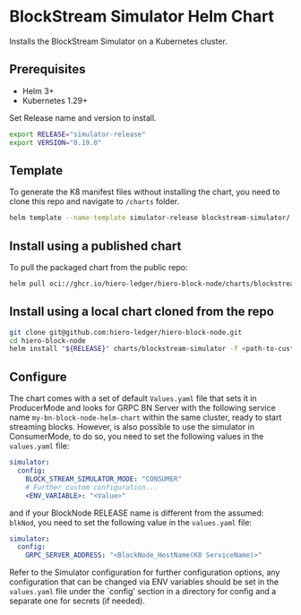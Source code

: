 # BlockStream Simulator Helm Chart

Installs the BlockStream Simulator on a Kubernetes cluster.

## Prerequisites

- Helm 3+
- Kubernetes 1.29+

Set Release name and version to install.

```bash
export RELEASE="simulator-release"
export VERSION="0.19.0"
```

## Template

To generate the K8 manifest files without installing the chart, you need to clone this repo and navigate to `/charts` folder.

```bash
helm template --name-template simulator-release blockstream-simulator/ --dry-run --output-dir out
```

## Install using a published chart

To pull the packaged chart from the public repo:

```bash
helm pull oci://ghcr.io/hiero-ledger/hiero-block-node/charts/blockstream-simulator-chart --version "${VERSION}"
```

## Install using a local chart cloned from the repo

```bash
git clone git@github.com:hiero-ledger/hiero-block-node.git
cd hiero-block-node
helm install "${RELEASE}" charts/blockstream-simulator -f <path-to-custom-values-file>
```

## Configure

The chart comes with a set of default `Values.yaml` file that sets it in ProducerMode and looks for GRPC BN Server with
the following service name `my-bn-block-node-helm-chart` within the same cluster, ready to start streaming blocks.
However, is also possible to use the simulator in ConsumerMode, to do so, you need to set the following values in the
`values.yaml` file:

```yaml
simulator:
  config:
    BLOCK_STREAM_SIMULATOR_MODE: "CONSUMER"
    # Further custom configuration...
    <ENV_VARIABLE>: "<Value>"
```

and if your BlockNode RELEASE name is different from the assumed: `blkNod`, you need to set the following value in the
`values.yaml` file:

```yaml
simulator:
  config:
    GRPC_SERVER_ADDRESS: "<BlockNode_HostName(K8 ServiceName)>"
```

Refer to the Simulator configuration for further configuration options, any configuration that can be changed via ENV
variables should be set in the `values.yaml` file under the `config' section in a directory for config and a separate
one for secrets (if needed).
